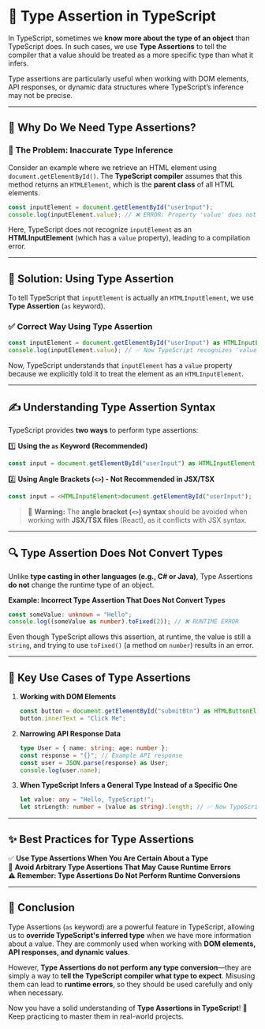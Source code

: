 # 🚀 **Type Assertion in TypeScript**  

In TypeScript, sometimes we **know more about the type of an object** than TypeScript does. In such cases, we use **Type Assertions** to tell the compiler that a value should be treated as a more specific type than what it infers.  

Type assertions are particularly useful when working with DOM elements, API responses, or dynamic data structures where TypeScript’s inference may not be precise.  

---

## 🧐 **Why Do We Need Type Assertions?**  

### 🚧 **The Problem: Inaccurate Type Inference**  

Consider an example where we retrieve an HTML element using `document.getElementById()`. The **TypeScript compiler** assumes that this method returns an `HTMLElement`, which is the **parent class** of all HTML elements.  

```typescript
const inputElement = document.getElementById("userInput");
console.log(inputElement.value); // ❌ ERROR: Property 'value' does not exist on type 'HTMLElement'
```

Here, TypeScript does not recognize `inputElement` as an **HTMLInputElement** (which has a `value` property), leading to a compilation error.  

---

## 🔧 **Solution: Using Type Assertion**  

To tell TypeScript that `inputElement` is actually an `HTMLInputElement`, we use **Type Assertion** (`as` keyword).  

### ✅ **Correct Way Using Type Assertion**  

```typescript
const inputElement = document.getElementById("userInput") as HTMLInputElement;
console.log(inputElement.value); // ✅ Now TypeScript recognizes 'value'
```

Now, TypeScript understands that `inputElement` has a `value` property because we explicitly told it to treat the element as an `HTMLInputElement`.  

---

## ✍️ **Understanding Type Assertion Syntax**  

TypeScript provides **two ways** to perform type assertions:  

1️⃣ **Using the `as` Keyword (Recommended)**  

```typescript
const input = document.getElementById("userInput") as HTMLInputElement;
```

2️⃣ **Using Angle Brackets (`<>`) - Not Recommended in JSX/TSX**  

```typescript
const input = <HTMLInputElement>document.getElementById("userInput");
```

> 🚨 **Warning:** The **angle bracket (`<>`) syntax** should be avoided when working with **JSX/TSX files** (React), as it conflicts with JSX syntax.

---

## 🔍 **Type Assertion Does Not Convert Types**  

Unlike **type casting in other languages (e.g., C# or Java)**, Type Assertions **do not** change the runtime type of an object.  

**Example: Incorrect Type Assertion That Does Not Convert Types**  

```typescript
const someValue: unknown = "Hello";
console.log((someValue as number).toFixed(2)); // ❌ RUNTIME ERROR
```

Even though TypeScript allows this assertion, at runtime, the value is still a `string`, and trying to use `toFixed()` (a method on `number`) results in an error.  

---

## 🎯 **Key Use Cases of Type Assertions**  

1. **Working with DOM Elements**  
   ```typescript
   const button = document.getElementById("submitBtn") as HTMLButtonElement;
   button.innerText = "Click Me";
   ```

2. **Narrowing API Response Data**  
   ```typescript
   type User = { name: string; age: number };
   const response = "{}"; // Example API response
   const user = JSON.parse(response) as User;
   console.log(user.name);
   ```

3. **When TypeScript Infers a General Type Instead of a Specific One**  
   ```typescript
   let value: any = "Hello, TypeScript!";
   let strLength: number = (value as string).length; // ✅ Now TypeScript knows it's a string
   ```

---

## ✨ **Best Practices for Type Assertions**  

✅ **Use Type Assertions When You Are Certain About a Type**  
🚫 **Avoid Arbitrary Type Assertions That May Cause Runtime Errors**  
⚠️ **Remember: Type Assertions Do Not Perform Runtime Conversions**  

---

## 📝 **Conclusion**  

Type Assertions (`as` keyword) are a powerful feature in TypeScript, allowing us to **override TypeScript's inferred type** when we have more information about a value. They are commonly used when working with **DOM elements, API responses, and dynamic values**.  

However, **Type Assertions do not perform any type conversion**—they are simply a way to **tell the TypeScript compiler what type to expect**. Misusing them can lead to **runtime errors**, so they should be used carefully and only when necessary.  

Now you have a solid understanding of **Type Assertions in TypeScript**! 🚀 Keep practicing to master them in real-world projects.  
